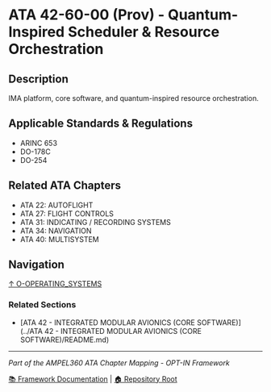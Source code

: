 # ATA 42-60-00 (Prov) - Quantum-Inspired Scheduler & Resource Orchestration

## Description

IMA platform, core software, and quantum-inspired resource orchestration.

## Applicable Standards & Regulations

- ARINC 653
- DO-178C
- DO-254

## Related ATA Chapters

- ATA 22: AUTOFLIGHT
- ATA 27: FLIGHT CONTROLS
- ATA 31: INDICATING / RECORDING SYSTEMS
- ATA 34: NAVIGATION
- ATA 40: MULTISYSTEM

## Navigation

[↑ O-OPERATING_SYSTEMS](../README.md)

### Related Sections

- [ATA 42 - INTEGRATED MODULAR AVIONICS (CORE SOFTWARE)](../ATA 42 - INTEGRATED MODULAR AVIONICS (CORE SOFTWARE)/README.md)

---

*Part of the AMPEL360 ATA Chapter Mapping - OPT-IN Framework*

[📚 Framework Documentation](../../README.md) | [🏠 Repository Root](../../../README.md)
